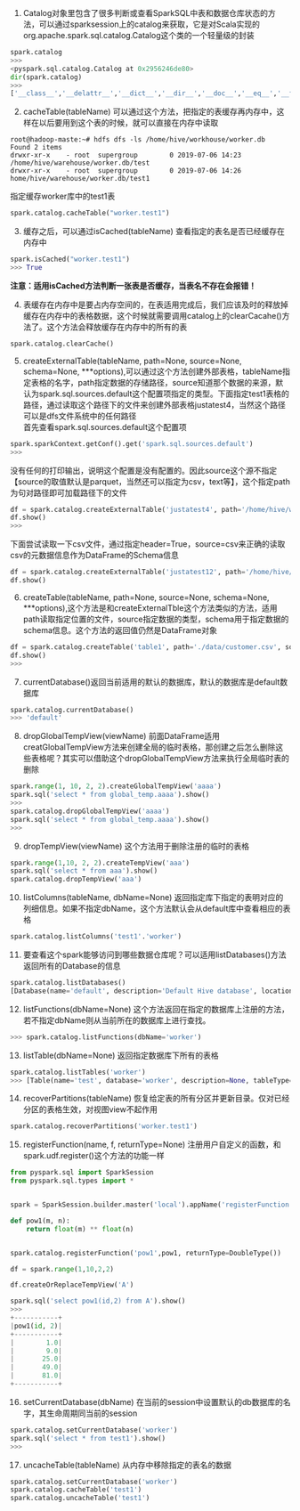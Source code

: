 
1. Catalog对象里包含了很多判断或查看SparkSQL中表和数据仓库状态的方法，可以通过sparksession上的catalog来获取，它是对Scala实现的org.apache.spark.sql.catalog.Catalog这个类的一个轻量级的封装

~~~python
spark.catalog
>>> 
<pyspark.sql.catalog.Catalog at 0x2956246de80>
dir(spark.catalog)
>>> 
['__class__','__delattr__','__dict__','__dir__','__doc__','__eq__','__format__','__ge__','__getattribute__','__gt__','__hash__','__init__','__init_subclass__','__le__','__lt__','__module__','__ne__','__new__','__reduce__','__reduce_ex__','__repr__','__setattr__','__sizeof__','__str__','__subclasshook__','__weakref__','_jcatalog','_jsparkSession','_reset','_sparkSession','cacheTable','clearCache','createExternalTable','createTable','currentDatabase','dropGlobalTempView','dropTempView','isCached','listColumns','listDatabases','listFunctions','listTables','recoverPartitions','refreshByPath','refreshTable','registerFunction','setCurrentDatabase','uncacheTable']
~~~

2. cacheTable(tableName) 可以通过这个方法，把指定的表缓存再内存中，这样在以后要用到这个表的时候，就可以直接在内存中读取

~~~shell
root@hadoop-maste:~# hdfs dfs -ls /home/hive/workhouse/worker.db
Found 2 items
drwxr-xr-x    - root  supergroup        0 2019-07-06 14:23 /home/hive/warehouse/worker.db/test
drwxr-xr-x    - root  supergroup        0 2019-07-06 14:26 home/hive/warehouse/worker.db/test1
~~~
指定缓存worker库中的test1表
~~~python
spark.catalog.cacheTable("worker.test1")
~~~

3. 缓存之后，可以通过isCached(tableName) 查看指定的表名是否已经缓存在内存中

~~~python
spark.isCached("worker.test1")
>>> True
~~~
**注意：适用isCached方法判断一张表是否缓存，当表名不存在会报错！**

4. 表缓存在内存中是要占内存空间的，在表适用完成后，我们应该及时的释放掉缓存在内存中的表格数据，这个时候就需要调用catalog上的clearCacahe()方法了。这个方法会释放缓存在内存中的所有的表

~~~python
spark.catalog.clearCache()
~~~

5. createExternalTable(tableName, path=None, source=None, schema=None, \***options),可以通过这个方法创建外部表格，tableName指定表格的名字，path指定数据的存储路径，source知道那个数据的来源，默认为spark.sql.sources.default这个配置项指定的类型。下面指定test1表格的路径，通过读取这个路径下的文件来创建外部表格justatest4，当然这个路径可以是dfs文件系统中的任何路径  
首先查看spark.sql.sources.default这个配置项

~~~python
spark.sparkContext.getConf().get('spark.sql.sources.default')
>>> 
~~~
没有任何的打印输出，说明这个配置是没有配置的。因此source这个源不指定【source的取值默认是parquet，当然还可以指定为csv，text等】，这个指定path为句对路径即可加载路径下的文件

~~~python
df = spark.catalog.createExternalTable('justatest4', path='/home/hive/warehouse/worker.db/test')
df.show()
>>> 
~~~
下面尝试读取一下csv文件，通过指定header=True，source=csv来正确的读取csv的元数据信息作为DataFrame的Schema信息

~~~python
df = spark.catalog.createExternalTable('justatest12', path='/home/hive/warehouse/worker.db/test12/', souce='parquet')
df.show()
~~~

6. createTable(tableName, path=None, source=None, schema=None, \***options),这个方法是和createExternalTble这个方法类似的方法，适用path读取指定位置的文件，source指定数据的类型，schema用于指定数据的schema信息。这个方法的返回值仍然是DataFrame对象

~~~python
df = spark.catalog.createTable('table1', path='./data/customer.csv', source='csv', header='True')
df.show()
>>> 
~~~

7. currentDatabase()返回当前适用的默认的数据库，默认的数据库是default数据库

~~~python
spark.catalog.currentDatabase()
>>> 'default'
~~~

8. dropGlobalTempView(viewName) 前面DataFrame适用creatGlobalTempView方法来创建全局的临时表格，那创建之后怎么删除这些表格呢？其实可以借助这个dropGlobalTempView方法来执行全局临时表的删除

~~~python
spark.range(1, 10, 2, 2).createGlobalTempView('aaaa')
spark.sql('select * from global_temp.aaaa').show()
>>> 
spark.catalog.dropGlobalTempView('aaaa')
spark.sql('select * from global_temp.aaaa').show()
>>> 
~~~

9. dropTempView(viewName) 这个方法用于删除注册的临时的表格

~~~python
spark.range(1,10, 2, 2).createTempView('aaa')
spark.sql('select * from aaa').show()
spark.catalog.dropTempView('aaa')
~~~

10. listColumns(tableName, dbName=None) 返回指定库下指定的表明对应的列细信息。如果不指定dbName，这个方法默认会从default库中查看相应的表格

~~~python
spark.catalog.listColumns('test1'.'worker')
~~~

11. 要查看这个spark能够访问到哪些数据仓库呢？可以适用listDatabases()方法返回所有的Database的信息

~~~python
spark.catalog.listDatabases()
[Database(name='default', description='Default Hive database', locationUri='hdfs://hadoop-maste:9000/home/hive/warehouse'), Database(name='worker', description='', locationUri='hdfs://hadoop-maste:9000/home/hive/warehouse/worker.db')]
~~~

12. listFunctions(dbName=None) 这个方法返回在指定的数据库上注册的方法，若不指定dbName则从当前所在的数据库上进行查找。

~~~python
>>> spark.catalog.listFunctions(dbName='worker')
~~~

13. listTable(dbName=None) 返回指定数据库下所有的表格

~~~python
spark.catalog.listTables('worker')
>>> [Table(name='test', database='worker', description=None, tableType='MANAGED', isTemporary=False), Table(name='test2', database='worker', description=None, tableType='MANAGED', isTemporary=False)]
~~~

14. recoverPartitions(tableName) 恢复给定表的所有分区并更新目录。仅对已经分区的表格生效，对视图view不起作用

~~~python
spark.catalog.recoverPartitions('worker.test1')
~~~

15. registerFunction(name, f, returnType=None) 注册用户自定义的函数，和spark.udf.register()这个方法的功能一样

~~~python
from pyspark.sql import SparkSession
from pyspark.sql.types import *


spark = SparkSession.builder.master('local').appName('registerFunction').getOrCreate()

def pow1(m, n):
    return float(m) ** float(n)


spark.catalog.registerFunction('pow1',pow1, returnType=DoubleType())

df = spark.range(1,10,2,2)

df.createOrReplaceTempView('A')

spark.sql('select pow1(id,2) from A').show()                                          
>>> 
+-----------+
|pow1(id, 2)|
+-----------+
|        1.0|
|        9.0|
|       25.0|
|       49.0|
|       81.0|
+-----------+
~~~

16. setCurrentDatabase(dbName) 在当前的session中设置默认的db数据库的名字，其生命周期同当前的session

~~~python
spark.catalog.setCurrentDatabase('worker')
spark.sql('select * from test1').show()
>>> 
~~~

17. uncacheTable(tableName) 从内存中移除指定的表名的数据

~~~python
spark.catalog.setCurrentDatabase('worker')
spark.catalog.cacheTable('test1')
spark.catalog.uncacheTable('test1')
~~~
